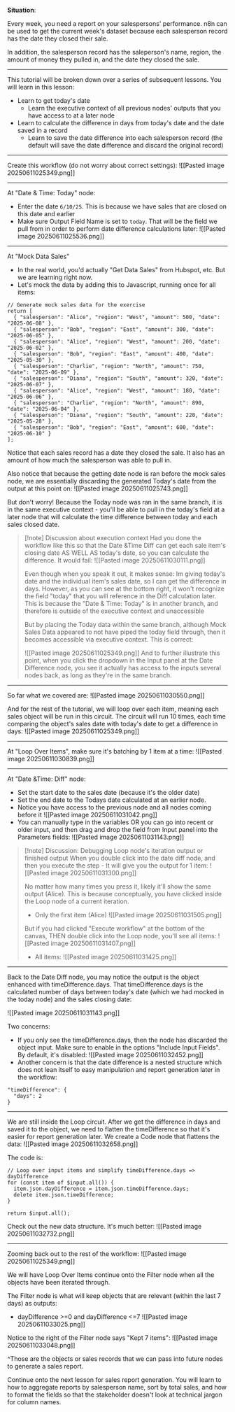 
**Situation**: 

Every week, you need a report on your salespersons' performance. n8n can be used to get the current week's dataset because each salesperson record has the date they closed their sale.

In addition, the salesperson record has the saleperson's name, region, the amount of money they pulled in, and the date they closed the sale.

---

This tutorial will be broken down over a series of subsequent lessons. You will learn in this lesson:
- Learn to get today's date
	- Learn the executive context of all previous nodes' outputs that you have access to at a later node
- Learn to calculate the difference in days from today's date and the date saved in a record
	- Learn to save the date difference into each salesperson record (the default will save the date difference and discard the original record)

---

Create this workflow (do not worry about correct settings):
![[Pasted image 20250611025349.png]]

---

At "Date & Time: Today" node:
- Enter the date `6/10/25`. This is because we have sales that are closed on this date and earlier
- Make sure Output Field Name is set to `today`. That will be the field we pull from in order to perform date difference calculations later:
  ![[Pasted image 20250611025536.png]]
---

At "Mock Data Sales"
- In the real world, you'd actually "Get Data Sales" from Hubspot, etc. But we are learning right now.
- Let's mock the data by adding this to Javascript, running once for all items:
```
// Generate mock sales data for the exercise
return [
  { "salesperson": "Alice", "region": "West", "amount": 500, "date": "2025-06-08" },
  { "salesperson": "Bob", "region": "East", "amount": 300, "date": "2025-06-05" },
  { "salesperson": "Alice", "region": "West", "amount": 200, "date": "2025-06-02" },
  { "salesperson": "Bob", "region": "East", "amount": 400, "date": "2025-05-30" },
  { "salesperson": "Charlie", "region": "North", "amount": 750, "date": "2025-06-09" },
  { "salesperson": "Diana", "region": "South", "amount": 320, "date": "2025-06-07" },
  { "salesperson": "Alice", "region": "West", "amount": 180, "date": "2025-06-06" },
  { "salesperson": "Charlie", "region": "North", "amount": 890, "date": "2025-06-04" },
  { "salesperson": "Diana", "region": "South", "amount": 220, "date": "2025-05-28" },
  { "salesperson": "Bob", "region": "East", "amount": 600, "date": "2025-06-10" }
];
```

Notice that each sales record has a date they closed the sale. It also has an amount of how much the salesperson was able to pull in.

Also notice that because the getting date node is ran before the mock sales node, we are essentially discarding the generated Today's date from the output at this point on:
![[Pasted image 20250611025743.png]]

But don't worry! Because the Today node was ran in the same branch, it is in the same executive context - you'll be able to pull in the today's field at a later node that will calculate the time difference between today and each sales closed date.

>[!note] Discussion about execution context
> Had you done the workflow like this so that the Date &Time Diff can get each sale item's closing date AS WELL AS today's date, so you can calculate the difference. It would fail:
> ![[Pasted image 20250611030111.png]]
> 
> Even though when you speak it out, it makes sense: Im giving today's date and the individual item's sales date, so I can get the difference in days. However, as you can see at the bottom right, it won't recognize the field "today" that you will reference in the Diff calculation later. This is because the "Date & Time: Today" is in another branch, and therefore is outside of the executive context and unaccessible
>
> But by placing the Today data within the same branch, although Mock Sales Data appeared to not have piped the today field through, then it becomes accessible via executive context. This is correct:
> 
> ![[Pasted image 20250611025349.png]]
> And to further illustrate this point, when you click the dropdown in the Input panel at the Date Difference node, you see it actually has access to the inputs several nodes back, as long as they're in the same branch.


---

So far what we covered are:
![[Pasted image 20250611030550.png]]

And for the rest of the tutorial, we will loop over each item, meaning each sales object will be run in this circuit. The circuit will run 10 times, each time comparing the object's sales date with today's date to get a difference in days:
![[Pasted image 20250611025349.png]]

---

At "Loop Over Items", make sure it's batching by 1 item at a time:
![[Pasted image 20250611030839.png]]

---

At "Date &Time: Diff" node:
- Set the start date to the sales date (because it's the older date)
- Set the end date to the Todays date calculated at an earlier node.
- Notice you have access to the previous node and all nodes coming before it 
  ![[Pasted image 20250611031042.png]]
- You can manually type in the variables OR you can go into recent or older input, and then drag and drop the field from Input panel into the Parameters fields:
  ![[Pasted image 20250611031143.png]]

> [!note] Discussion: Debugging Loop node's iteration output or finished output
>When you double click into the date diff node, and then you execute the step - It will give you the output for 1 item:
>![[Pasted image 20250611031300.png]]
> 
>No matter how many times you press it, likely it'll show the same output (Alice). This is because conceptually, you have clicked inside the Loop node of a current iteration.
>- Only the first item (Alice)
  ![[Pasted image 20250611031505.png]]
>
>But if you had clicked "Execute workflow" at the bottom of the canvas, THEN double click into the Loop node, you'll see all items:
>![[Pasted image 20250611031407.png]]
>
>- All items:
 > ![[Pasted image 20250611031425.png]]
 >

---

Back to the Date Diff node, you may notice the output is the object enhanced with timeDifference.days. That timeDifference.days is the calculated number of days between today's date (which we had mocked in the today node) and the sales closing date:

![[Pasted image 20250611031143.png]]


Two concerns:
- If you only see the timeDifference.days, then the node has discarded the object input. Make sure to enable in the options "Include Input Fields". By default, it's disabled:
  ![[Pasted image 20250611032452.png]]
- Another concern is that the date difference is a nested structure which does not lean itself to easy manipulation and report generation later in the workflow:
```
"timeDifference": {
  "days": 2
}
```

---

We are still inside the Loop circuit. After we get the difference in days and saved it to the object, we need to flatten the timeDifference so that it's easier for report generation later. We create a Code node that flattens the data:
![[Pasted image 20250611032658.png]]

The code is:
```
// Loop over input items and simplify timeDifference.days => dayDifference
for (const item of $input.all()) {
  item.json.dayDifference = item.json.timeDifference.days;
  delete item.json.timeDifference;
}

return $input.all();
```

Check out the new data structure. It's much better:
![[Pasted image 20250611032732.png]]

---

Zooming back out to the rest of the workflow:
![[Pasted image 20250611025349.png]]

We will have Loop Over Items continue onto the Filter node when all the objects have been iterated through.

The Filter node is what will keep objects that are relevant (within the last 7 days) as outputs:
- dayDifference >=0 and dayDifference <=7
![[Pasted image 20250611033025.png]]

Notice to the right of the Filter node says "Kept 7 items":
![[Pasted image 20250611033048.png]]

^Those are the objects or sales records that we can pass into future nodes to generate a sales report.

Continue onto the next lesson for sales report generation. You will learn to how to aggregate reports by salesperson name, sort by total sales, and how to format the fields so that the stakeholder doesn't look at technical jargon for column names. 
